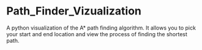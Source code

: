 # Path_Finder_Vizualization
A python visualization of the A* path finding algorithm. It allows you to pick your start and end location and view the process of finding the shortest path.
